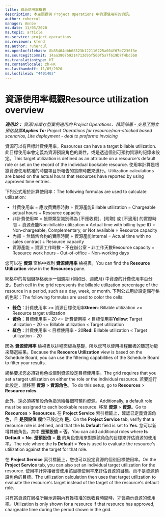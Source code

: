 ```yaml
---
title: 資源使用率概觀
description: 本主題提供 Project Operations 中資源使用率的資訊。
author: ruhercul
manager: Annbe
ms.date: 11/05/2020
ms.topic: article
ms.service: project-operations
ms.reviewer: kfend
ms.author: ruhercul
ms.openlocfilehash: 8b85464dbb68523b122116225a604f67e7236f3e
ms.sourcegitcommit: 14aa380759214713d9bf560f5a7f619b7f4bd5b8
ms.translationtype: HT
ms.contentlocale: zh-HK
ms.lasthandoff: 11/05/2020
ms.locfileid: "4401403"
---
```

# <a name="resource-utilization-overview"></a><span data-ttu-id="8dedb-103">資源使用率概觀</span><span class="sxs-lookup"><span data-stu-id="8dedb-103">Resource utilization overview</span></span>

<span data-ttu-id="8dedb-104">_**適用於：** 資源/非庫存型案例適用的 Project Operations、精簡部署 - 交易至開立預估發票_</span><span class="sxs-lookup"><span data-stu-id="8dedb-104">_**Applies To:** Project Operations for resource/non-stocked based scenarios, Lite deployment - deal to proforma invoicing_</span></span>

<span data-ttu-id="8dedb-105">資源可以有目標計費使用率。</span><span class="sxs-lookup"><span data-stu-id="8dedb-105">Resources can have a target billable utilization.</span></span> <span data-ttu-id="8dedb-106">此目標使用率會定義為資源預設角色的屬性，或是透過個別可預約資源的記錄來設定。</span><span class="sxs-lookup"><span data-stu-id="8dedb-106">This target utilization is defined as an attribute on a resource's default role or set on the record of the individual bookable resource.</span></span> <span data-ttu-id="8dedb-107">使用率計算是根據資源使用核准的時間項目所報告的實際時數來進行。</span><span class="sxs-lookup"><span data-stu-id="8dedb-107">Utilization calculations are based on the actual hours that resources have reported by using approved time entries.</span></span>

<span data-ttu-id="8dedb-108">下列公式用於計算使用率：</span><span class="sxs-lookup"><span data-stu-id="8dedb-108">The following formulas are used to calculate utilization:</span></span>

  - <span data-ttu-id="8dedb-109">計費使用率 = 應收費實際時數 ÷ 資源產能</span><span class="sxs-lookup"><span data-stu-id="8dedb-109">Billable utilization = Chargeable actual hours ÷ Resource capacity</span></span>
  - <span data-ttu-id="8dedb-110">非計費使用率 = 帳單類型識別碼為 [不應收費]、[附贈] 或 [不適用] 的實際時間 ÷ 資源產能</span><span class="sxs-lookup"><span data-stu-id="8dedb-110">Non-billable utilization = Actual time with billing type ID = Non-chargeable, Complementary, or Not available ÷ Resource capacity</span></span>
  - <span data-ttu-id="8dedb-111">內部 = 無銷售合約的實際時間 ÷ 資源產能</span><span class="sxs-lookup"><span data-stu-id="8dedb-111">Internal = Actual time with no sales contract ÷ Resource capacity</span></span>
  - <span data-ttu-id="8dedb-112">資源產能 = 資源工作時數 – 不在辦公室 – 非工作天數</span><span class="sxs-lookup"><span data-stu-id="8dedb-112">Resource capacity = Resource work hours – Out-of-office – Non-working days</span></span>

<span data-ttu-id="8dedb-113">您可以在 **資源** 窗格中找到 **資源使用率** 檢視表。</span><span class="sxs-lookup"><span data-stu-id="8dedb-113">You can find the **Resource Utilization** view in the **Resources** pane.</span></span>

<span data-ttu-id="8dedb-114">網格中的每個儲存格表示一個週期 (例如日、週或月) 中資源的計費使用率百分比。</span><span class="sxs-lookup"><span data-stu-id="8dedb-114">Each cell in the grid represents the billable utilization percentage of the resource in a period, such as a day, week, or month.</span></span> <span data-ttu-id="8dedb-115">下列公式用於設定儲存格的色彩：</span><span class="sxs-lookup"><span data-stu-id="8dedb-115">The following formulas are used to color the cells:</span></span>

  - <span data-ttu-id="8dedb-116">**綠色**：計費使用率 >= 資源目標使用率</span><span class="sxs-lookup"><span data-stu-id="8dedb-116">**Green**: Billable utilization >= Resource target utilization</span></span>
  - <span data-ttu-id="8dedb-117">**黃色**：目標使用率 – 20 <= 計費使用率 < 目標使用率</span><span class="sxs-lookup"><span data-stu-id="8dedb-117">**Yellow**: Target utilization – 20 <= Billable utilization < Target utilization</span></span>
  - <span data-ttu-id="8dedb-118">**紅色**：計費使用率 < 目標使用率 - 20</span><span class="sxs-lookup"><span data-stu-id="8dedb-118">**Red**: Billable utilization < Target utilization – 20</span></span>

<span data-ttu-id="8dedb-119">因為 **資源使用率** 檢視表以排程面板為基礎，所以您可以使用排程面板的篩選功能來篩選結果。</span><span class="sxs-lookup"><span data-stu-id="8dedb-119">Because the **Resource Utilization** view is based on the Schedule Board, you can use the filtering capabilities of the Schedule Board to filter your results.</span></span>

<span data-ttu-id="8dedb-120">網格要求您必須對角色或個別資源設定目標使用率。</span><span class="sxs-lookup"><span data-stu-id="8dedb-120">The grid requires that you set a target utilization on either the role or the individual resource.</span></span> <span data-ttu-id="8dedb-121">若要進行此設定，請移至 **資源** > **資源角色**。</span><span class="sxs-lookup"><span data-stu-id="8dedb-121">To do this setup, go to **Resources** > **Resource roles**.</span></span>

<span data-ttu-id="8dedb-122">此外，還必須將預設角色指派給每個可預約資源。</span><span class="sxs-lookup"><span data-stu-id="8dedb-122">Additionally, a default role must be assigned to each bookable resource.</span></span> <span data-ttu-id="8dedb-123">移至 **資源** > **資源**。</span><span class="sxs-lookup"><span data-stu-id="8dedb-123">Go to **Resources** > **Resources**.</span></span> <span data-ttu-id="8dedb-124">在 **Project Service** 索引標籤上，確認已定義資源角色，且 **是預設值** 欄位已設定為 **是**。</span><span class="sxs-lookup"><span data-stu-id="8dedb-124">On the **Project Service** tab, verify that a resource role is defined, and that the **Is Default** field is set to **Yes**.</span></span> <span data-ttu-id="8dedb-125">您可以新增其他角色，其中 **是預設值** = **否**。</span><span class="sxs-lookup"><span data-stu-id="8dedb-125">You can add additional roles where **Is Default** = **No**.</span></span> <span data-ttu-id="8dedb-126">**是預設值** = **是** 的角色會用來對照該角色的目標來評估資源的使用率。</span><span class="sxs-lookup"><span data-stu-id="8dedb-126">The role where the **Is Default** = **Yes** is used to evaluate the resource's utilization against the target for that role.</span></span>

<span data-ttu-id="8dedb-127">在 **Project Service** 索引標籤上，您也可以設定資源的個別目標使用率。</span><span class="sxs-lookup"><span data-stu-id="8dedb-127">On the **Project Service** tab, you can also set an individual target utilization for the resource.</span></span> <span data-ttu-id="8dedb-128">使用率計算接著會使用該目標使用率來評估資源的目標，而不是資源預設角色的目標。</span><span class="sxs-lookup"><span data-stu-id="8dedb-128">The utilization calculation then uses that target utilization to evaluate the resource's target instead of the target of the resource's default role.</span></span>

<span data-ttu-id="8dedb-129">只有當資源在網格所顯示週期內有獲核准的應收費時間時，才會顯示資源的使用率。</span><span class="sxs-lookup"><span data-stu-id="8dedb-129">Utilization is only shown for a resource if that resource has approved, chargeable time during the period shown in the grid.</span></span>
